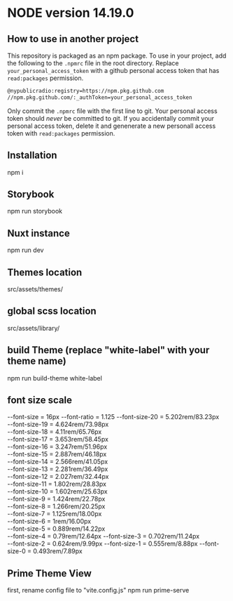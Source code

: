 # NODE version 14.19.0 

## How to use in another project

This repository is packaged as an npm package. To use in your project, add the following to the `.npmrc` file in the root directory. Replace `your_personal_access_token` with a github personal access token that has `read:packages` permission.

```bash
@nypublicradio:registry=https://npm.pkg.github.com
//npm.pkg.github.com/:_authToken=your_personal_access_token
```
Only commit the `.npmrc` file with the first line to git. Your personal access token should *never* be committed to git. If you accidentally commit your personal access token, delete it and genenerate a new personall access token with `read:packages` permission. 

## Installation
npm i

## Storybook
npm run storybook

## Nuxt instance
npm run dev


## Themes location
src/assets/themes/

## global scss location
src/assets/library/

## build Theme (replace "white-label" with your theme name)
npm run build-theme white-label 

## font size scale
--font-size = 16px
--font-ratio = 1.125
--font-size-20 = 5.202rem/83.23px	
--font-size-19 = 4.624rem/73.98px	
--font-size-18 = 4.11rem/65.76px	    
--font-size-17 = 3.653rem/58.45px	
--font-size-16 = 3.247rem/51.96px	
--font-size-15 = 2.887rem/46.18px	
--font-size-14 = 2.566rem/41.05px	
--font-size-13 = 2.281rem/36.49px	
--font-size-12 = 2.027rem/32.44px	
--font-size-11 = 1.802rem/28.83px	
--font-size-10 = 1.602rem/25.63px	
--font-size-9 = 1.424rem/22.78px	
--font-size-8 = 1.266rem/20.25px	
--font-size-7 = 1.125rem/18.00px	
--font-size-6 = 1rem/16.00px	
--font-size-5 = 0.889rem/14.22px	
--font-size-4 = 0.79rem/12.64px	
--font-size-3 = 0.702rem/11.24px	
--font-size-2 = 0.624rem/9.99px	
--font-size-1 = 0.555rem/8.88px	
--font-size-0 = 0.493rem/7.89px	

## Prime Theme View
first, rename config file to "vite.config.js" 
npm run prime-serve
